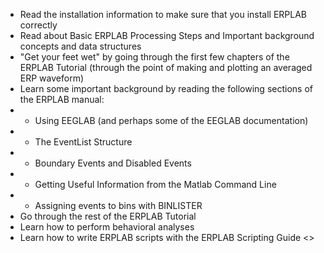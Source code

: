 * Read the installation information to make sure that you install ERPLAB correctly
* Read about Basic ERPLAB Processing Steps and Important background concepts and data structures
* "Get your feet wet" by going through the first few chapters of the ERPLAB Tutorial (through the point of making and plotting an averaged ERP waveform)
* Learn some important background by reading the following sections of the ERPLAB manual:
* * Using EEGLAB (and perhaps some of the EEGLAB documentation)
* * The EventList Structure
* * Boundary Events and Disabled Events
* * Getting Useful Information from the Matlab Command Line
* * Assigning events to bins with BINLISTER
* Go through the rest of the ERPLAB Tutorial
* Learn how to perform behavioral analyses
* Learn how to write ERPLAB scripts with the ERPLAB Scripting Guide
<<Release Notes   	Table of Contents	   Basic ERPLAB Processing Steps>>